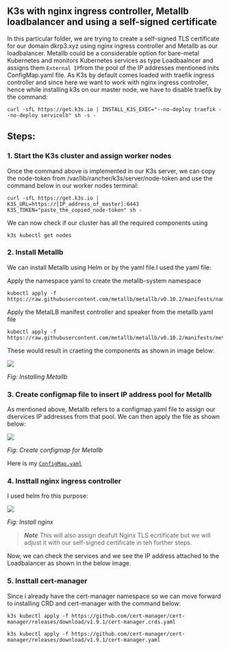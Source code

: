 ## K3s with nginx ingress controller, Metallb loadbalancer and using a self-signed certificate

In this particular folder, we are trying to create a self-signed TLS certificate for our domain dkrp3.xyz using nginx ingress controller and Metallb as our loadbalancer. Metallb could be a considerable option for bare-metal Kubernetes and monitors Kubernetes services as type Loadbaalncer and assigns them <code>External IP</code>from the pool of the IP addresses mentioned inits ConfigMap.yaml file. As K3s by default comes loaded with traefik ingress controller and since here we want to work with nginx ingress controller, hence while installing k3s on our master node, we have to disable traefik by the command:

```
curl -sfL https://get.k3s.io | INSTALL_K3S_EXEC="--no-deploy traefik --no-deploy servicelb" sh -s -
```

## Steps:

### 1. Start the K3s cluster and assign worker nodes

Once the command above is implemented in our K3s server, we can copy the node-token from /var/lib/rancher/k3s/server/node-token and use the command below in our worker nodes terminal:

```
curl -sfL https://get.k3s.io | K3S_URL=https://[IP_address_of_master]:6443 K3S_TOKEN="paste_the_copied_node-token" sh -
```

We can now check if our cluster has all the required components using 

```
k3s kubectl get nodes
```


### 2. Install Metallb

We can install Metallb using Helm or by the yaml file.I used the yaml file:

Apply the namespace yaml to create the metallb-system namespace

```
kubectl apply -f https://raw.githubusercontent.com/metallb/metallb/v0.10.2/manifests/namespace.yaml
```

Apply the MetalLB manifest controller and speaker from the metallb.yaml file
```
kubectl apply -f https://raw.githubusercontent.com/metallb/metallb/v0.10.2/manifests/metallb.yaml
```
These would result in craeting the components as shown in image below:

<img src="https://github.com/dikshita-git/RP_Ingress_security-IPv4_and_IPv6/blob/main/Wiki-page-images/Certificate_with_k3s%2Bnginx/2.PNG">
<p><i>Fig: Installing Metallb</i></p>


### 3. Create configmap file to insert IP address pool for Metallb

As mentioned above, Metallb refers to a configmap.yaml file to assign our dservices IP addresses from that pool. We can then apply the file as shown below:

<img src="https://github.com/dikshita-git/RP_Ingress_security-IPv4_and_IPv6/blob/main/Wiki-page-images/Certificate_with_k3s%2Bnginx/3.PNG">
<p><i>Fig: Create configmap for Metallb</i></p>

Here is my <code><a href="https://github.com/dikshita-git/RP_Ingress_security-IPv4_and_IPv6/blob/main/K3s/Certificate_with_k3s%2Bnginx/ConfigMap.yaml">ConfigMap.yaml</a></code>


### 4. Insttall nginx ingress controller

I used helm fro this purpose:

<img src="https://github.com/dikshita-git/RP_Ingress_security-IPv4_and_IPv6/blob/main/Wiki-page-images/Certificate_with_k3s%2Bnginx/4.PNG">
<p><i>Fig: Install nginx</i></p>

>***Note***
>This will also assign deafult Nginx TLS ecrtificate but we will adjust it with our self-signed certificate in teh further steps.

Now, we can check the services and we see the IP address attached to the Loadbalancer as shown in the below image.


### 5. Insttall cert-manager

Since i already have the cert-manager namespace so we can move forward to installing CRD and cert-manager with the command below:

```
k3s kubectl apply -f https://github.com/cert-manager/cert-manager/releases/download/v1.9.1/cert-manager.crds.yaml
```

```
k3s kubectl apply -f https://github.com/cert-manager/cert-manager/releases/download/v1.9.1/cert-manager.yaml
```
